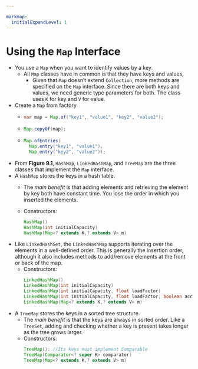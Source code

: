 ```yaml
---

markmap:
  initialExpandLevel: 1
---
```

# **Using the `Map` Interface**
- You use a `Map` when you want to identify values by a key.
  - All `Map` classes have in common is that they have keys and values,
    - Given that `Map` doesn’t extend `Collection`, more methods are 
    specified on the `Map` interface. Since there are both keys and 
    values, we need generic type parameters for both. The class 
    uses `K` for key and `V` for value.
- Create a `Map` from factory
  - ```java
    var map = Map.of("key1", "value1", "key2", "value2");
    ```
  - ```java
    Map.copyOf(map);
    ```
  - ```java
    Map.ofEntries(
      Map.entry("key1", "value1"),
      Map.entry("key2", "value2"));
    ```
- From **Figure 9.1**, `HashMap`, `LinkedHashMap`, and `TreeMap` 
are the three classes that implement the `Map` interface.
- A `HashMap` stores the keys in a hash table.
  - The _main benefit_ is that adding elements and retrieving the element 
  by key both have constant time. You lose the order in which you 
  inserted the elements.
   
  - Constructors:
    ```java
    HashMap()
    HashMap(int initialCapacity)
    HashMap(Map<? extends K,? extends V> m)
    ```
- Like `LinkedHashSet`, the `LinkedHashMap` supports iterating over the
      elements in a well-defined order. This is generally the insertion order,
      although it also includes methods to add/remove elements at the front
      or back of the map.
  - Constructors:
    ```java
    LinkedHashMap()
    LinkedHashMap(int initialCapacity)
    LinkedHashMap(int initialCapacity, float loadFactor)
    LinkedHashMap(int initialCapacity, float loadFactor, boolean accessOrder)
    LinkedHashMap(Map<? extends K,? extends V> m)
    ```
- A `TreeMap` stores the keys in a sorted tree structure.
  - The _main benefit_ is that the keys are always in sorted order. Like a `TreeSet`, adding
   and checking whether a key is present takes longer as the tree grows larger.
   - Constructors:
      ```java
      TreeMap(): //Its keys must implement Comparable
      TreeMap(Comparator<? super K> comparator)
      TreeMap(Map<? extends K,? extends V> m)
      ```